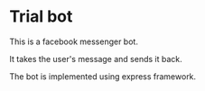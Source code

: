 # Trial bot
This is a facebook messenger bot.

It takes the user's message and sends it back.

The bot is implemented using express framework.
